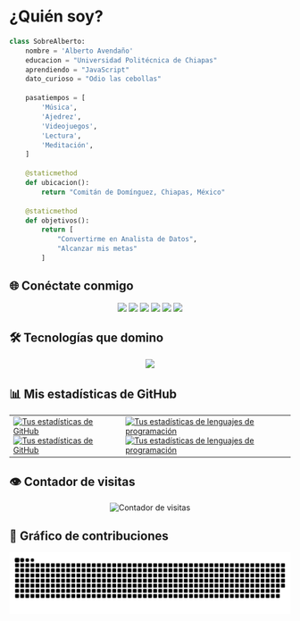 # ¿Quién soy?

```python
class SobreAlberto:
    nombre = 'Alberto Avendaño'
    educacion = "Universidad Politécnica de Chiapas"
    aprendiendo = "JavaScript"
    dato_curioso = "Odio las cebollas"

    pasatiempos = [
        'Música',
        'Ajedrez',
        'Videojuegos',
        'Lectura',
        'Meditación',
    ]

    @staticmethod
    def ubicacion():
        return "Comitán de Domínguez, Chiapas, México"

    @staticmethod
    def objetivos():
        return [
            "Convertirme en Analista de Datos",
            "Alcanzar mis metas"
        ]
```

## 🌐 Conéctate conmigo

<p align="center">
  <a href="https://www.linkedin.com/in/alberto-avenda%C3%B1o-2370aa282/" target="_blank"><img src="https://img.shields.io/badge/-LinkedIn-0077B5?style=for-the-badge&logo=linkedin&logoColor=white"/></a>
  <a href="https://www.facebook.com/albertof4in/" target="_blank"><img src="https://img.shields.io/badge/-Facebook-1877F2?style=for-the-badge&logo=facebook&logoColor=white"/></a>
  <a href="https://www.instagram.com/albertooav/" target="_blank"><img src="https://img.shields.io/badge/-Instagram-E4405F?style=for-the-badge&logo=instagram&logoColor=white"/></a>
  <a href="https://www.hackerrank.com/albertof4in" target="_blank"><img src="https://img.shields.io/badge/-HackerRank-2EC866?style=for-the-badge&logo=hackerrank&logoColor=white"/></a>
  <a href="https://twitter.com/TuUsuarioDeTwitter" target="_blank"><img src="https://img.shields.io/badge/-Twitter-1DA1F2?style=for-the-badge&logo=twitter&logoColor=white"/></a>
  <a href="https://www.youtube.com/c/TuCanalDeYouTube" target="_blank"><img src="https://img.shields.io/badge/-YouTube-FF0000?style=for-the-badge&logo=youtube&logoColor=white"/></a>
</p>

## 🛠️ Tecnologías que domino

<p align="center">
  <img src="https://skillicons.dev/icons?i=git,aws,c,cpp,css,docker,express,figma,nestjs,firebase,github,html,java,js,linux,md,materialui,mongodb,mysql,nextjs,nodejs,postman,py,react,tailwind,ts,&perline=8" />
</p>

## 📊 Mis estadísticas de GitHub

  <a href="https://github.com/betooxx-dev">
  <div align="center">
    <table>
        <tr>
            <td>
                <a href="https://github.com/anuraghazra/github-readme-stats#gh-light-mode-only">
                    <img height=259 src="https://github-readme-stats-git-masterrstaa-rickstaa.vercel.app/api?username=betooxx-dev&show_icons=true&line_height=28&hide_border=true&card_width=347&include_all_commits=true&role=owner,collaborator&show=reviews,discussions_answered&rank_icon=percentile&exclude_repo=github-readme-stats&theme=default#gh-light-mode-only" alt="Tus estadísticas de GitHub" />
                </a>
                <a href="https://github.com/anuraghazra/github-readme-stats#gh-dark-mode-only">
                    <img height=259 src="https://github-readme-stats-git-masterrstaa-rickstaa.vercel.app/api?username=betooxx-dev&show_icons=true&line_height=28&hide_border=true&card_width=347&include_all_commits=true&role=owner,collaborator&show=reviews,discussions_answered&rank_icon=percentile&exclude_repo=github-readme-stats&theme=dark&bg_color=000000#gh-dark-mode-only" alt="Tus estadísticas de GitHub" />
                </a>
            </td>
            <td>
                <a href="https://github.com/anuraghazra/github-readme-stats#gh-light-mode-only">
                    <img height=259 src="https://github-readme-stats-git-masterrstaa-rickstaa.vercel.app/api/top-langs/?username=betooxx-dev&layout=compact&langs_count=12&hide_border=true&role=owner,collaborator&theme=default#gh-light-mode-only" alt="Tus estadísticas de lenguajes de programación" />
                </a>
                <a href="https://github.com/anuraghazra/github-readme-stats#gh-dark-mode-only">
                    <img height=259 src="https://github-readme-stats-git-masterrstaa-rickstaa.vercel.app/api/top-langs/?username=betooxx-dev&layout=compact&langs_count=12&hide_border=true&role=owner,collaborator&theme=dark&bg_color=000000#gh-dark-mode-only" alt="Tus estadísticas de lenguajes de programación" />
                </a>
            </td>
        </tr>
    </table>
</div>
</a>

## 👁️ Contador de visitas

<p align="center">
  <img src="https://profile-counter.glitch.me/betooxx-dev/count.svg" alt="Contador de visitas" />
</p>

## 🐍 Gráfico de contribuciones

<p align="center">
  <img src="https://raw.githubusercontent.com/Elanza-48/Elanza-48/main/resources/img/github-contribution-grid-snake.svg" alt="Gráfico de contribuciones" />
</p>

